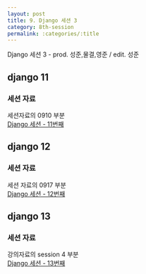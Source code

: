 ```yaml
---
layout: post
title: 9. Django 세션 3
category: 8th-session
permalink: :categories/:title
---
```


Django 세션 3 - prod. 성준,물결,영준 / edit. 성준

## django 11

### 세션 자료 

세션자료의 0910 부분  
[Django 세션 - 11번째](https://github.com/Mulgyeol/2020-Django)

## django 12

### 세션 자료 

세션 자료의 0917 부분  
[Django 세션 - 12번째](https://github.com/lee-sj/2020-django)

## django 13

### 세션 자료 

강의자료의 session 4 부분  
[Django 세션 - 13번째](https://jun108059.github.io/django-blog/)
